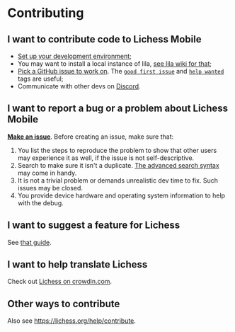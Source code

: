 # Contributing

## I want to contribute code to Lichess Mobile

- [Set up your development environment](https://docs.flutter.dev/get-started/install);
- You may want to install a local instance of lila, [see lila wiki for that](https://github.com/lichess-org/lila/wiki/Lichess-Development-Onboarding);
- [Pick a GitHub issue to work on](https://github.com/lichess-org/mobile/issues).
The [`good first issue`](https://github.com/lichess-org/mobile/labels/good%20first%20issue)
and [`help wanted`](https://github.com/lichess-org/mobile/labels/help%20wanted)
tags are useful;
- Communicate with other devs on [Discord](https://discord.gg/lichess).

## I want to report a bug or a problem about Lichess Mobile

[**Make an issue**](https://github.com/lichess-org/mobile/issues/new).
Before creating an issue, make sure that:

1. You list the steps to reproduce the problem to show that other users may
experience it as well, if the issue is not self-descriptive.
2. Search to make sure it isn't a duplicate. [The advanced search syntax](https://help.github.com/articles/searching-issues/) may come in handy.
3. It is not a trivial problem or demands unrealistic dev time to fix. Such
issues may be closed.
4. You provide device hardware and operating system information to help with the
debug.

## I want to suggest a feature for Lichess

See [that guide](https://github.com/lichess-org/lila/blob/master/CONTRIBUTING.md#i-want-to-suggest-a-feature-for-lichess).

## I want to help translate Lichess

Check out [Lichess on crowdin.com](https://crowdin.com/project/lichess).

## Other ways to contribute

Also see https://lichess.org/help/contribute.
